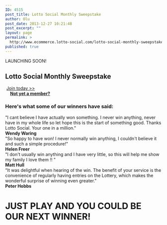 ```yaml
---
ID: 4515
post_title: Lotto Social Monthly Sweepstake
author: Olu
post_date: 2013-12-27 10:21:48
post_excerpt: ""
layout: page
permalink: >
  http://www.ecommerce.lotto-social.com/lotto-social-monthly-sweepstake/
published: true
---
```

<div class="bg-comming"><div class="coming_soon">LAUNCHING SOON!</div></div>
<div class="whitePaper">
  <h2 class="bold blue">Lotto Social Monthly Sweepstake</h2>
  <div class="row">
    <div class="col-lg-12"><img class="fullWidhtrelative" alt="" src="https://lottosocial.s3.amazonaws.com/cms2/wp-content/uploads/2014/05/lotto-sweepstake-banner.png" /><span class="buttonImage"> <a href='http://www.dev.lotto-social.comenter-details-for-lottery-syndicate-membership' class="btn btn-default login btn-lg">Join today &gt;&gt;</a><br />
      &nbsp;&nbsp;&nbsp;&nbsp;<a class="notmembr" href="http://www.dev.lotto-social.com"><strong>Not yet a member?</strong></a></span></div>
  </div>
  <h3 class="tc mt"><strong>Here's what some of our winners have said:</strong></h3>
  <div class="row">
    <div class="col-lg-12 testimonialBg">
      <div class="col-lg-3 col-md-3 col-sm-6"><span class="col-lg-12 fourColor1">"I cant believe I have actually won something. I never win anything, never have in my whole life so let hope this is the start of something good. Thanks Lotto Social. Your one in a million."<br />
        <strong>Wendy Waring</strong></span></div>
      <div class="col-lg-3 col-md-3 col-sm-6"><span class="col-lg-12 fourColor2">"So happy to have won! I never normally win anything, I couldn't believe it and such a simple procedure!"<br />
        <strong>Helen Freer</strong></span></div>
      <div class="col-lg-3 col-md-3 col-sm-6"><span class="col-lg-12 fourColor3">"I don't usually win anything and I have very little, so this will help me show my family I love them !! "<br />
        <strong>Matt Hull</strong></span></div>
      <div class="col-lg-3 col-md-3 col-sm-6"><span class="col-lg-12 fourColor4">"It was delightful when hearing of the win. The benefit of your service is the convenience of regularly having entries on the Lottery, which makes the wonderful surprise of winning even greater."<br />
        <strong>Peter Hobbs</strong></span></div>
    </div>
  </div>
  <h1 class="mt tc">JUST <span class="red">PLAY</span> AND <span class="red">YOU</span> COULD BE OUR NEXT WINNER!</h1>
</div>